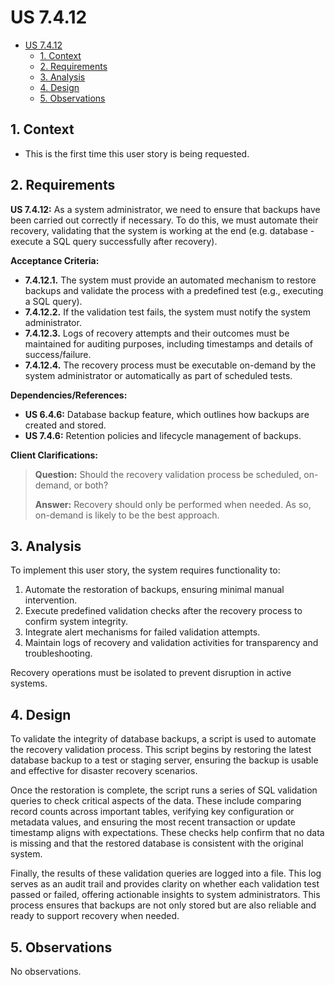 # US 7.4.12

<!-- TOC -->
* [US 7.4.12](#us-7412)
  * [1. Context](#1-context)
  * [2. Requirements](#2-requirements)
  * [3. Analysis](#3-analysis)
  * [4. Design](#4-design)
  * [5. Observations](#5-observations)
<!-- TOC -->

## 1. Context

* This is the first time this user story is being requested.

## 2. Requirements

**US 7.4.12:** As a system administrator, we need to ensure that backups have been carried out correctly if necessary.
To do this, we must automate their recovery, validating that the system is working at the end (e.g. database - execute a SQL query successfully after recovery).

**Acceptance Criteria:**

- **7.4.12.1.** The system must provide an automated mechanism to restore backups and validate the process with a predefined test (e.g., executing a SQL query).
- **7.4.12.2.** If the validation test fails, the system must notify the system administrator.
- **7.4.12.3.** Logs of recovery attempts and their outcomes must be maintained for auditing purposes, including timestamps and details of success/failure.
- **7.4.12.4.** The recovery process must be executable on-demand by the system administrator or automatically as part of scheduled tests.

**Dependencies/References:**

* **US 6.4.6:** Database backup feature, which outlines how backups are created and stored.
* **US 7.4.6:** Retention policies and lifecycle management of backups.

**Client Clarifications:**

> **Question:** Should the recovery validation process be scheduled, on-demand, or both?
>
> **Answer:** Recovery should only be performed when needed. As so, on-demand is likely to be the best approach.


## 3. Analysis

To implement this user story, the system requires functionality to:

1. Automate the restoration of backups, ensuring minimal manual intervention.
2. Execute predefined validation checks after the recovery process to confirm system integrity.
3. Integrate alert mechanisms for failed validation attempts.
4. Maintain logs of recovery and validation activities for transparency and troubleshooting.

Recovery operations must be isolated to prevent disruption in active systems.

## 4. Design

To validate the integrity of database backups, a script is used to automate the recovery validation process. This script
begins by restoring the latest database backup to a test or staging server, ensuring the backup is usable and effective 
for disaster recovery scenarios.

Once the restoration is complete, the script runs a series of SQL validation queries to check critical aspects of the data.
These include comparing record counts across important tables, verifying key configuration or metadata values, and ensuring
the most recent transaction or update timestamp aligns with expectations. These checks help confirm that no data is missing
and that the restored database is consistent with the original system.

Finally, the results of these validation queries are logged into a file. This log serves as an audit trail and provides 
clarity on whether each validation test passed or failed, offering actionable insights to system administrators. This 
process ensures that backups are not only stored but are also reliable and ready to support recovery when needed.

## 5. Observations

No observations.